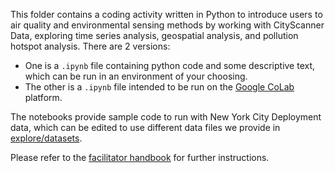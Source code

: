 This folder contains a coding activity written in Python to introduce users to air quality and environmental sensing methods
by working with CityScanner Data, exploring time series analysis, geospatial analysis, and pollution hotspot analysis.
There are 2 versions: 
- One is a `.ipynb` file containing python code and some descriptive text, which can be run in an environment of your choosing.
- The other is a `.ipynb` file intended to be run on the [Google CoLab](https://colab.research.google.com/) platform. 

The notebooks provide sample code to run with New York City Deployment data, which can be edited to use different data files we provide in [explore/datasets](Explore/Datasets).

Please refer to the [facilitator handbook](/Learn/Facilitator%20Handbook) for further instructions. 
